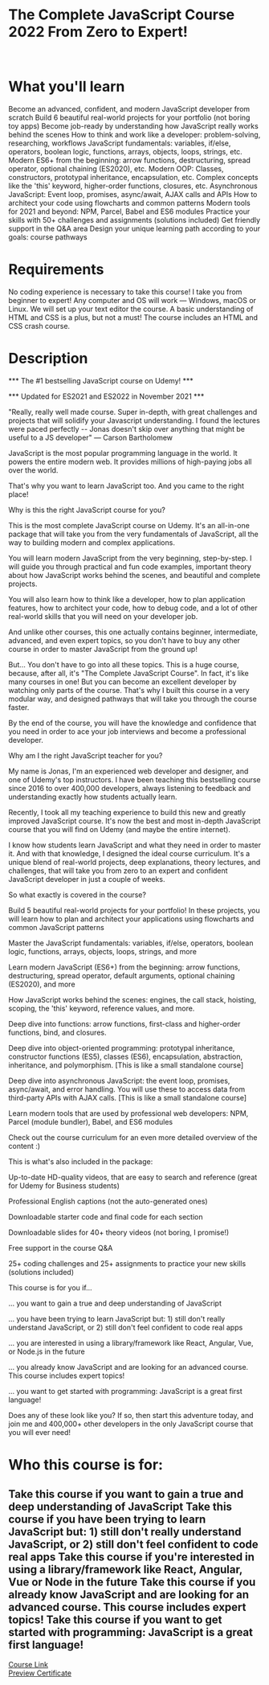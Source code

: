 # The Complete JavaScript Course 2022 From Zero to Expert!
<br>

# What you'll learn

Become an advanced, confident, and modern JavaScript developer from scratch
Build 6 beautiful real-world projects for your portfolio (not boring toy apps)
Become job-ready by understanding how JavaScript really works behind the scenes
How to think and work like a developer: problem-solving, researching, workflows
JavaScript fundamentals: variables, if/else, operators, boolean logic, functions, arrays, objects, loops, strings, etc.
Modern ES6+ from the beginning: arrow functions, destructuring, spread operator, optional chaining (ES2020), etc.
Modern OOP: Classes, constructors, prototypal inheritance, encapsulation, etc.
Complex concepts like the 'this' keyword, higher-order functions, closures, etc.
Asynchronous JavaScript: Event loop, promises, async/await, AJAX calls and APIs
How to architect your code using flowcharts and common patterns
Modern tools for 2021 and beyond: NPM, Parcel, Babel and ES6 modules
Practice your skills with 50+ challenges and assignments (solutions included)
Get friendly support in the Q&A area
Design your unique learning path according to your goals: course pathways

# Requirements
No coding experience is necessary to take this course! I take you from beginner to expert!
Any computer and OS will work — Windows, macOS or Linux. We will set up your text editor the course.
A basic understanding of HTML and CSS is a plus, but not a must! The course includes an HTML and CSS crash course.
# Description
*** The #1 bestselling JavaScript course on Udemy! ***

*** Updated for ES2021 and ES2022 in November 2021 ***

"Really, really well made course. Super in-depth, with great challenges and projects that will solidify your Javascript understanding. I found the lectures were paced perfectly -- Jonas doesn't skip over anything that might be useful to a JS developer" — Carson Bartholomew



JavaScript is the most popular programming language in the world. It powers the entire modern web. It provides millions of high-paying jobs all over the world.

That's why you want to learn JavaScript too. And you came to the right place!



Why is this the right JavaScript course for you?

This is the most complete JavaScript course on Udemy. It's an all-in-one package that will take you from the very fundamentals of JavaScript, all the way to building modern and complex applications.

You will learn modern JavaScript from the very beginning, step-by-step. I will guide you through practical and fun code examples, important theory about how JavaScript works behind the scenes, and beautiful and complete projects.

You will also learn how to think like a developer, how to plan application features, how to architect your code, how to debug code, and a lot of other real-world skills that you will need on your developer job.

And unlike other courses, this one actually contains beginner, intermediate, advanced, and even expert topics, so you don't have to buy any other course in order to master JavaScript from the ground up!

But... You don't have to go into all these topics. This is a huge course, because, after all, it's "The Complete JavaScript Course". In fact, it's like many courses in one! But you can become an excellent developer by watching only parts of the course. That's why I built this course in a very modular way, and designed pathways that will take you through the course faster.

By the end of the course, you will have the knowledge and confidence that you need in order to ace your job interviews and become a professional developer.



Why am I the right JavaScript teacher for you?

My name is Jonas, I'm an experienced web developer and designer, and one of Udemy's top instructors. I have been teaching this bestselling course since 2016 to over 400,000 developers, always listening to feedback and understanding exactly how students actually learn.

Recently, I took all my teaching experience to build this new and greatly improved JavaScript course. It's now the best and most in-depth JavaScript course that you will find on Udemy (and maybe the entire internet).

I know how students learn JavaScript and what they need in order to master it. And with that knowledge, I designed the ideal course curriculum. It's a unique blend of real-world projects, deep explanations, theory lectures, and challenges, that will take you from zero to an expert and confident JavaScript developer in just a couple of weeks.



So what exactly is covered in the course?

Build 5 beautiful real-world projects for your portfolio! In these projects, you will learn how to plan and architect your applications using flowcharts and common JavaScript patterns

Master the JavaScript fundamentals: variables, if/else, operators, boolean logic, functions, arrays, objects, loops, strings, and more

Learn modern JavaScript (ES6+) from the beginning: arrow functions, destructuring, spread operator, default arguments, optional chaining (ES2020), and more

How JavaScript works behind the scenes: engines, the call stack, hoisting, scoping, the 'this' keyword, reference values, and more.

Deep dive into functions: arrow functions, first-class and higher-order functions, bind, and closures.

Deep dive into object-oriented programming: prototypal inheritance, constructor functions (ES5), classes (ES6), encapsulation, abstraction, inheritance, and polymorphism. [This is like a small standalone course]

Deep dive into asynchronous JavaScript: the event loop, promises, async/await, and error handling. You will use these to access data from third-party APIs with AJAX calls. [This is like a small standalone course]

Learn modern tools that are used by professional web developers: NPM, Parcel (module bundler), Babel, and ES6 modules

Check out the course curriculum for an even more detailed overview of the content :)



This is what's also included in the package:

Up-to-date HD-quality videos, that are easy to search and reference (great for Udemy for Business students)

Professional English captions (not the auto-generated ones)

Downloadable starter code and final code for each section

Downloadable slides for 40+ theory videos (not boring, I promise!)

Free support in the course Q&A

25+ coding challenges and 25+ assignments to practice your new skills (solutions included)



This course is for you if...

... you want to gain a true and deep understanding of JavaScript

... you have been trying to learn JavaScript but: 1) still don't really understand JavaScript, or 2) still don't feel confident to code real apps

... you are interested in using a library/framework like React, Angular, Vue, or Node.js in the future

... you already know JavaScript and are looking for an advanced course. This course includes expert topics!

... you want to get started with programming: JavaScript is a great first language!



Does any of these look like you? If so, then start this adventure today, and join me and 400,000+ other developers in the only JavaScript course that you will ever need!

# Who this course is for:
Take this course if you want to gain a true and deep understanding of JavaScript
Take this course if you have been trying to learn JavaScript but: 1) still don't really understand JavaScript, or 2) still don't feel confident to code real apps
Take this course if you're interested in using a library/framework like React, Angular, Vue or Node in the future
Take this course if you already know JavaScript and are looking for an advanced course. This course includes expert topics!
Take this course if you want to get started with programming: JavaScript is a great first language!
-------------------------------
[Course Link](https://www.udemy.com/course/the-complete-javascript-course/)
<br>[Preview Certificate]()
